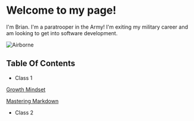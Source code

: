 # Welcome to my page! #

I'm Brian. I'm a paratrooper in the Army! I'm exiting my military career and am looking to get into software development.

![Airborne](https://api.army.mil/e2/c/images/2013/12/13/324627/size0.jpg) 


## Table Of Contents

- Class 1

[Growth Mindset](growthmindset.md)


[Mastering Markdown](markdown.md) 


- Class 2



